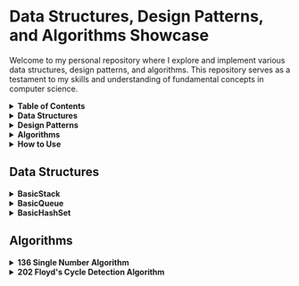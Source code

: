 # Data Structures, Design Patterns, and Algorithms Showcase

Welcome to my personal repository where I explore and implement various data structures, design patterns, and algorithms. This repository serves as a testament to my skills and understanding of fundamental concepts in computer science.

<details>
<summary><strong>Table of Contents</strong></summary>

- [Data Structures](#data-structures)
- [Design Patterns](#design-patterns)
- [Algorithms](#algorithms)

</details>

<details>
<summary><strong>Data Structures</strong></summary>

- [BasicStack](#basicstack)
- [BasicQueue](#basicqueue)
- [BasicHashSet](#basicHashSet)

</details>

<details>
<summary><strong>Design Patterns</strong></summary>

<!-- Add your design patterns here -->

</details>

<details>
<summary><strong>Algorithms</strong></summary>

- [SingleNumber](#singleNumber)
- [FloydCycleDetection](#floydCycleDetection)

</details>

<details>
<summary><strong>How to Use</strong></summary>

<!-- Add instructions on how to use your code -->

</details>

## Data Structures
<details>
<summary><strong>BasicStack</strong></summary>

- ###BasicStack
![BasicStack Image](https://cdn.programiz.com/sites/tutorial2program/files/stack.png)

In this project, I've implemented a versatile and efficient generic stack data structure. A stack follows the Last In, First Out (LIFO) principle, where elements are added and removed from the same end, known as the "top" of the stack.

#### Features

- **Generics Support**: The stack is designed to be generic, allowing it to store elements of any data type.
- **Dynamic Sizing**: The underlying array dynamically adjusts its size to accommodate the number of elements, ensuring optimal memory usage.
- **Push and Pop Operations**: The stack supports standard operations like push (to add an element) and pop (to remove and retrieve the top element).
- **Exception Handling**: An `IllegalArgumentException` is thrown if a pop operation is attempted on an empty stack, providing robust error handling.

#### Implementation Details
- **File**: [BasicStack.java](src/main/java/basics/structures/stack/BasicStack.java)

</details>

<details>
<summary><strong>BasicQueue</strong></summary>

- ###BasicQueue

![BasicQueue Image](https://media.geeksforgeeks.org/wp-content/uploads/20220805131014/fifo.png)

In this project, I've implemented a flexible and efficient generic queue data structure. A queue follows the First In, First Out (FIFO) principle, where elements are added at the back and removed from the front.

#### Features

- **Generics Support**: The queue is designed to be generic, allowing it to store elements of any data type.
- **Dynamic Sizing**: The underlying array dynamically adjusts its size to accommodate the number of elements, ensuring optimal memory usage.
- **Enqueue and Dequeue Operations**: The queue supports adding elements to the back (enqueue) and removing elements from the front (dequeue).
- **Exception Handling**: An `IllegalArgumentException` is thrown if a dequeue operation is attempted on an empty queue, providing robust error handling.

#### Implementation Details
- **File**: [BasicQueue.java](src/main/java/basics/structures/queue/BasicQueue.java)

</details>

<details>
<summary><strong>BasicHashSet</strong></summary>

- ###BasicHashSet

![BasicHashSet Image](https://www.iunera.com/wp-content/uploads/image-264.png)

In this project, I've implemented a basic hash set data structure. A hash set is a collection of unique elements, and it uses a hash table for efficient insertion, deletion, and lookup operations.

#### Features

- **Generics Support**: The hash set is designed to be generic, allowing it to store elements of any data type.
- **Dynamic Sizing**: The underlying array dynamically adjusts its size to accommodate the number of elements, ensuring optimal memory usage.
- **Add, Remove, and Contains Operations**: The hash set supports adding elements, removing elements, and checking for element existence efficiently.
- **Collision Handling**: In case of hash collisions, this implementation uses a simple linear probing approach.

#### Implementation Details
- **File**: [BasicHashSet.java](src/main/java/basics/structures/hashtable/BasicHashSet.java)

</details>


## Algorithms

<details>
<summary><strong>136 Single Number Algorithm</strong></summary>

- ###singleNumber

#### Problem Statement
Given an array of integers where every element appears twice except for one, find that single element.

#### Algorithm Explanation
We use the XOR (^) bitwise operation, exploiting its properties. XORing the same number twice cancels out (A ^ A = 0), and XORing with 0 does not change the value (A ^ 0 = A). By XORing all elements in the array, the duplicates cancel each other, leaving only the unique element.

#### Complexity Analysis
- **Time Complexity**: O(n) - where n is the length of the input array. We iterate through the entire array once.
- **Space Complexity**: O(1) - The algorithm uses a constant amount of extra space.

### Implementation Details
- **File**: [SingleNumber.java](src/main/java/basics/algorithms/SingleNumber.java)
</details>
<details>

<summary><strong>202 Floyd's Cycle Detection Algorithm</strong></summary>

- ###floydCycleDetection

#### Problem Statement
A happy number is a number defined by the following process: Starting with any positive integer, replace the number by the sum of the squares of its digits, and repeat the process until the number equals 1 (where it will stay), or it loops endlessly in a cycle which does not include 1. Those numbers for which this process ends in 1 are happy.

#### Algorithm Explanation
The algorithm uses Floyd's cycle detection algorithm, also known as the "tortoise and hare" approach. We maintain two pointers, one moving at twice the speed of the other. If there is a cycle, the faster pointer will eventually catch up with the slower one. If the cycle contains the number 1, the sequence is considered happy; otherwise, it is not.

#### Complexity Analysis
- **Time Complexity**: O(log n) - The time complexity is determined by the cycle detection process.
- **Space Complexity**: O(1) - The algorithm uses a constant amount of extra space.

### Implementation Details
- **File**: [FloydCycleDetection.java](src/main/java/basics/algorithms/FloydCycleDetection.java)
</details>